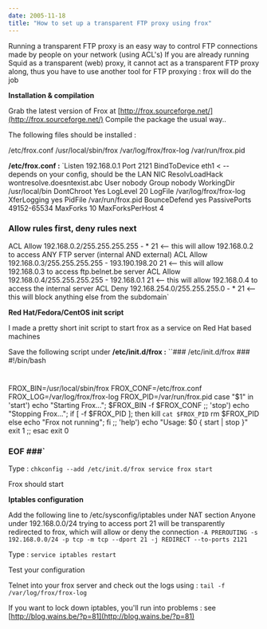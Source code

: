 ```yaml
---
date: 2005-11-18
title: "How to set up a transparent FTP proxy using frox"
---
```


Running a transparent FTP proxy is an easy way to control FTP connections made by people on your network (using ACL's)
If you are already running Squid as a transparent (web) proxy, it cannot act as a transparent FTP proxy along, thus you have to use another tool for FTP proxying : frox will do the job



**Installation & compilation**

Grab the latest version of Frox at [http://frox.sourceforge.net/](http://frox.sourceforge.net/)
Compile the package the usual way..

The following files should be installed :

/etc/frox.conf
/usr/local/sbin/frox
/var/log/frox/frox-log
/var/run/frox.pid

**/etc/frox.conf :**
`Listen 192.168.0.1
Port 2121
BindToDevice eth1 < -- depends on your config, should be the LAN NIC
ResolvLoadHack wontresolve.doesntexist.abc
User nobody
Group nobody
WorkingDir /usr/local/bin
DontChroot Yes
LogLevel 20
LogFile /var/log/frox/frox-log
XferLogging yes
PidFile /var/run/frox.pid
BounceDefend yes
PassivePorts 49152-65534
MaxForks 10
MaxForksPerHost 4
### Allow rules first, deny rules next
ACL Allow 192.168.0.2/255.255.255.255 - * 21 <-- this will allow 192.168.0.2 to access ANY FTP server (internal AND external)
ACL Allow 192.168.0.3/255.255.255.255 - 193.190.198.20 21 <-- this will allow 192.168.0.3 to access ftp.belnet.be server
ACL Allow 192.168.0.4/255.255.255.255 - 192.168.0.1 21 <-- this will allow 192.168.0.4 to access the internal server
ACL Deny 192.168.254.0/255.255.255.0 - * 21 <-- this will block anything else from the subdomain`

**Red Hat/Fedora/CentOS init script**

I made a pretty short init script to start frox as a service on Red Hat based machines

Save the following script under **/etc/init.d/frox :**
``### /etc/init.d/frox ###
#!/bin/bash
#
#
FROX_BIN=/usr/local/sbin/frox
FROX_CONF=/etc/frox.conf
FROX_LOG=/var/log/frox/frox-log
FROX_PID=/var/run/frox.pid
case "$1" in
'start')
echo "Starting Frox...";
$FROX_BIN -f $FROX_CONF
;;
'stop')
echo "Stopping Frox...";
if [ -f $FROX_PID ]; then
kill `cat $FROX_PID`
rm $FROX_PID
else
echo "Frox not running";
fi
;;
'help')
echo "Usage: $0 { start | stop }"
exit 1
;;
esac
exit 0
### EOF ###`

Type :
`chkconfig --add /etc/init.d/frox
service frox start`

Frox should start

**Iptables configuration**

Add the following line to /etc/sysconfig/iptables under NAT section
Anyone under 192.168.0.0/24 trying to access port 21 will be transparently redirected to frox, which will allow or deny the connection
`-A PREROUTING -s 192.168.0.0/24 -p tcp -m tcp --dport 21 -j REDIRECT --to-ports 2121`

Type : `service iptables restart`

Test your configuration

Telnet into your frox server and check out the logs using :
`tail -f /var/log/frox/frox-log`

If you want to lock down iptables, you'll run into problems : see [http://blog.wains.be/?p=81](http://blog.wains.be/?p=81)
